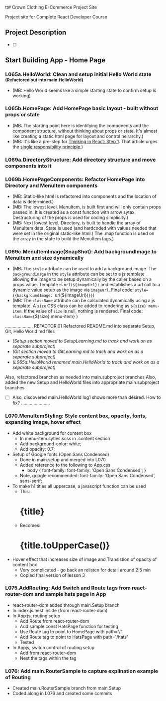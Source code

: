 tt# Crown Clothing E-Commerce Project Site

Project site for Complete React Developer Course

## Project Description

- [ ]


## Start Building App - Home Page

### L065a.HelloWorld: Clean and setup initial Hello World state <small>(Refactored out into main.HelloWorld)</small>

- (MB: Hello World seems like a simple starting state to confirm setup is working) 

### L065b.HomePage: Add HomePage basic layout - built without props or state

- (MB: The starting point here is identifying the components and the component structure, without thinking about props or state. It's almost like creating a static html page for layout and control heirarchy.)
- (MB: It's like a pre-step for [Thinking in React: Step 1](https://reactjs.org/docs/thinking-in-react.html#step-1-break-the-ui-into-a-component-hierarchy). That article urges the  [single responsibility principle](https://en.wikipedia.org/wiki/Single-responsibility_principle).)

### L069a.DirectoryStructure: Add directory structure and move components into it

### L069b.HomePageComponents: Refactor HomePage into Directory and MenuItem components

- (MB: Static-like html is refactored into components and the location of data is determined.)
- (MB: The lowest level, MenuItem, is built first and will only contain props passed in. It is created as a const function with arrow sytax. Destructuring of the props is used for coding simplicity.)
- (MB: Next lowest level, Directory, is built to handle the array of MenuItem data. State is used (and hardcoded with values needed that were set in the original static-like html.) The .map function is used on the array in the state to build the MenuItem tags.)

### L069c.MenuItemImage(SnapShot): Add backgroundImage to MenuItem and size dynamically

- (MB: The `style` attribute can be used to add a background image. The `backgroundImage` in the `style` attribute can be set to a js template allowing the image to be setup dynamically by the caller based on a props value. Template is `url(${imageUrl})` and establishes a url call to a dynamic value setup as the image via `imageUrl`. Final code: `style={{backgroundImage: `url(${imageUrl})`}}`)
- (MB: The `className` attribute can be calculated dynamically using a js template. A `size` CSS class can be added to rendering as `${size} menu-item`. If the value of `size` is null, nothing is rendered. Final code: `classNam={`${size} menu-item`}` )

......................
REFACTOR.01 Refactored README.md into separate Setup, Git, Hello World md files

- *(Setup section moved to SetupLearning.md to track and work on as separate subproject)*
- *(Git section moved to GitLearning.md to track and work on as a separate subproject)*
- *(L065a.HelloWorld renamed main.HelloWorld to track and work on as a separate subproject)*

Also, refactored branches as needed into main.subproject branches
Also, added the new Setup and HelloWorld files into appropriate main.subproject branches
- [ ] Also, discovered main.HelloWorld log1 shows more than desired. How to fix?
.......................

### L070.MenuItemStyling: Style content box, opacity, fonts, expanding image, hover effect

- Add white background for content box
    + In menu-item.sytles.scss in .content section
    + Add background-color: white;
    + Add opacity: 0.7;
- Setup of Google fonts (Open Sans Condensed)
    + Done in main.setup and merged into L070
    + Added reference to the following to App.css 
        * body { font-family: font-family: 'Open Sans Condensed'; }
    + Note, google recommended: font-family: 'Open Sans Condensed', sans-serif;
- To make h1 titles all uppercase, a javascript function can be used
    + This: <h1 className="title">{title}</h1>
    + Becomes: <h1 className="title">{title.toUpperCase()}</h1>
- Hover effect that increases size of image and Transistion of opacity of content box
    + Very complicated - go back an relisten for detail around 2.5 min
    + Copied final version of lesson 3

### L075.AddRouting: Add Switch and Route tags from react-router-dom and sample hats page in App

- react-router-dom added through main.Setup branch
- In index.js nest <App> inside <BrowserRouter> (from react-router-dom)
- In App.js, routing setup
    - Add Route from react-router-dom
    - Add sample const HatsPage function for testing
    - Use Route tag to point to HomePage with path='/'
    - Add Route tag to point to HatsPage with path='/hats'
    - Tested
- In Appjs, switch control of routing setup
    - Add <Switch> from react-router-dom
    - Nest the <Route> tags within the <Switch> tag

### L076: Add main.RouterSample to capture explination example of Routing 

- Created main.RouterSample branch from main.Setup
- Coded along in L076 and created some commits 


